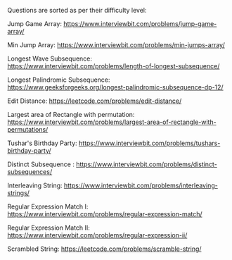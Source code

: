 Questions are sorted as per their difficulty level:

Jump Game Array: https://www.interviewbit.com/problems/jump-game-array/

Min Jump Array: https://www.interviewbit.com/problems/min-jumps-array/

Longest Wave Subsequence: https://www.interviewbit.com/problems/length-of-longest-subsequence/

Longest Palindromic Subsequence: https://www.geeksforgeeks.org/longest-palindromic-subsequence-dp-12/

Edit Distance: https://leetcode.com/problems/edit-distance/

Largest area of Rectangle with permutation: https://www.interviewbit.com/problems/largest-area-of-rectangle-with-permutations/ 

Tushar's Birthday Party: https://www.interviewbit.com/problems/tushars-birthday-party/

Distinct Subsequence : https://www.interviewbit.com/problems/distinct-subsequences/

Interleaving String: https://www.interviewbit.com/problems/interleaving-strings/

Regular Expression Match I: https://www.interviewbit.com/problems/regular-expression-match/

Regular Expression Match II: https://www.interviewbit.com/problems/regular-expression-ii/

Scrambled String: https://leetcode.com/problems/scramble-string/
